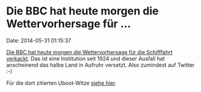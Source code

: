 Die BBC hat heute morgen die Wettervorhersage für \...
======================================================

Date: 2014-05-31 01:15:37

[Die BBC hat heute morgen die Wettervorhersage für die Schifffahrt
verkackt](http://www.theguardian.com/media/2014/may/30/bbc-chipping-forecast-fail-broadcast-radio-4).
Das ist eine Institution seit 1924 und dieser Ausfall hat anscheinend
das halbe Land in Aufruhr versetzt. Also zumindest auf Twitter :-)

Für die dort zitierten Uboot-Witze [siehe
hier](http://blog.fefe.de/?ts=b0246944).
